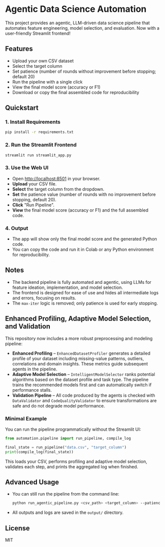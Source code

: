 # Agentic Data Science Automation

This project provides an agentic, LLM-driven data science pipeline that automates feature engineering, model selection, and evaluation. Now with a user-friendly Streamlit frontend!

## Features
- Upload your own CSV dataset
- Select the target column
- Set patience (number of rounds without improvement before stopping; default 20)
- Run the pipeline with a single click
- View the final model score (accuracy or F1)
- Download or copy the final assembled code for reproducibility

## Quickstart

### 1. Install Requirements
```bash
pip install -r requirements.txt
```

### 2. Run the Streamlit Frontend
```bash
streamlit run streamlit_app.py
```

### 3. Use the Web UI
- Open [http://localhost:8501](http://localhost:8501) in your browser.
- **Upload** your CSV file.
- **Select** the target column from the dropdown.
- **Set** the patience value (number of rounds with no improvement before stopping, default 20).
- **Click** "Run Pipeline".
- **View** the final model score (accuracy or F1) and the full assembled code.

### 4. Output
- The app will show only the final model score and the generated Python code.
- You can copy the code and run it in Colab or any Python environment for reproducibility.

## Notes
- The backend pipeline is fully automated and agentic, using LLMs for feature ideation, implementation, and model selection.
- The frontend is designed for ease of use and hides all intermediate logs and errors, focusing on results.
- The `max-iter` logic is removed; only patience is used for early stopping.

## Enhanced Profiling, Adaptive Model Selection, and Validation

This repository now includes a more robust preprocessing and modeling pipeline:

- **Enhanced Profiling** – `EnhancedDatasetProfiler` generates a detailed profile
  of your dataset including missing-value patterns, outliers, correlations and
  domain insights. These metrics guide subsequent agents in the pipeline.
- **Adaptive Model Selection** – `IntelligentModelSelector` ranks potential
  algorithms based on the dataset profile and task type. The pipeline trains the
  recommended models first and can automatically switch if performance stalls.
- **Validation Pipeline** – All code produced by the agents is checked with
  `DataValidator` and `CodeQualityValidator` to ensure transformations are safe
  and do not degrade model performance.

### Minimal Example

You can run the pipeline programmatically without the Streamlit UI:

```python
from automation.pipeline import run_pipeline, compile_log

final_state = run_pipeline("data.csv", "target_column")
print(compile_log(final_state))
```

This loads your CSV, performs profiling and adaptive model selection, validates
each step, and prints the aggregated log when finished.

## Advanced Usage
- You can still run the pipeline from the command line:
  ```bash
  python run_agentic_pipeline.py <csv_path> <target_column> --patience 20
  ```
- All outputs and logs are saved in the `output/` directory.

## License
MIT
